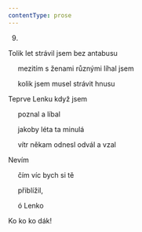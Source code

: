 ```yaml
---
contentType: prose
---
```


9.

Tolik let strávil jsem bez antabusu

     mezitím s ženami různými líhal jsem

     kolik jsem musel strávit hnusu

Teprve Lenku když jsem

     poznal a líbal

     jakoby léta ta minulá

     vítr někam odnesl odvál a vzal

Nevím

     čím víc bych si tě

     přiblížil,

     ó Lenko

Ko ko ko dák!
